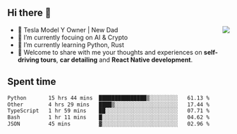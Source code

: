 ## Hi there 👋
<img align="right" src="https://github-readme-stats.vercel.app/api?username=ljunb&show_icons=true&icon_color=CE1D2D&text_color=718096&bg_color=00000000&hide_title=true&hide_border=true" />

- 🚗 Tesla Model Y Owner | New Dad
- 🔭 I’m currently focuing on AI & Crypto
- 🌱 I’m currently learning Python, Rust
- 💬 Welcome to share with me your thoughts and experiences on **self-driving tours**, **car detailing** and **React Native development**.




## Spent time
<!--START_SECTION:waka-->

```txt
Python       15 hrs 44 mins  ███████████████▒░░░░░░░░░   61.13 %
Other        4 hrs 29 mins   ████▒░░░░░░░░░░░░░░░░░░░░   17.44 %
TypeScript   1 hr 59 mins    ██░░░░░░░░░░░░░░░░░░░░░░░   07.71 %
Bash         1 hr 11 mins    █░░░░░░░░░░░░░░░░░░░░░░░░   04.62 %
JSON         45 mins         ▓░░░░░░░░░░░░░░░░░░░░░░░░   02.96 %
```

<!--END_SECTION:waka-->
